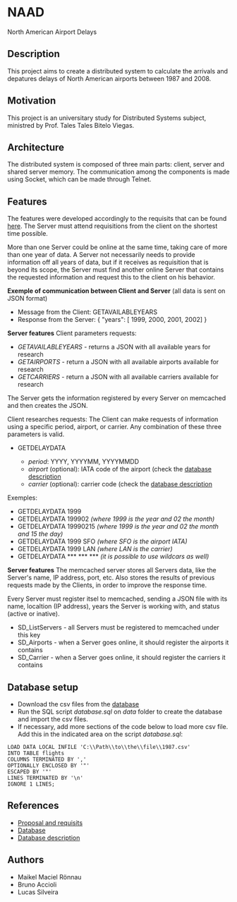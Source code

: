 # NAAD
North American Airport Delays

## Description
This project aims to create a distributed system to calculate the arrivals and depatures delays of North American airports between 1987 and 2008.

## Motivation
This project is an universitary study for Distributed Systems subject, ministred by Prof. Tales Tales Bitelo Viegas.

## Architecture
The distributed system is composed of three main parts: client, server and shared server memory. The communication among the components is made using Socket, which can be made through Telnet.

## Features
The features were developed accordingly to the requisits that can be found [here](https://github.com/selatotal/SistemasDistribuidos/blob/master/Trabalhos/201701/Trabalho2.md). The Server must attend requisitions from the client on the shortest time possible. 

More than one Server could be online at the same time, taking care of more than one year of data. A Server not necessarily needs to provide information off all years of data, but if it receives as requisition that is beyond its scope, the Server must find another online Server that contains the requested information and request this to the client on his behavior.

**Exemple of communication between Client and Server** (all data is sent on JSON format)
- Message from the Client: GETAVAILABLEYEARS
- Response from the Server: { "years": [ 1999, 2000, 2001, 2002] }

**Server features**
Client parameters requests:
- *GETAVAILABLEYEARS* - returns a JSON with all available years for research
- *GETAIRPORTS* - return a JSON with all available airports available for research
- *GETCARRIERS* - return a JSON with all available carriers available for research

The Server gets the information registered by every Server on memcached and then creates the JSON.

Client researches requests:
The Client can make requests of information using a specific period, airport, or carrier. Any combination of these three parameters is valid.

- GETDELAYDATA <period> <airport> <carrier>
    - *period*: YYYY, YYYYMM, YYYYMMDD
    - *airport* (optional): IATA code of the airport (check the [database description](http://stat-computing.org/dataexpo/2009/supplemental-data.html)
    - *carrier* (optional): carrier code (check the [database description](http://stat-computing.org/dataexpo/2009/supplemental-data.html)

Exemples:
- GETDELAYDATA 1999
- GETDELAYDATA 199902 *(where 1999 is the year and 02 the month)*
- GETDELAYDATA 19990215 *(where 1999 is the year and 02 the month and 15 the day)*
- GETDELAYDATA 1999 SFO *(where SFO is the airport IATA)*
- GETDELAYDATA 1999 LAN *(where LAN is the carrier)* 
- GETDELAYDATA \*\*\* \*\*\* \*\*\* *(it is possible to use wildcars as well)*

**Server features**
The memcached server stores all Servers data, like the Server's name, IP address, port, etc. Also stores the results of previous requests made by the Clients, in order to improve the response time.

Every Server must register itsel to memcached, sending a JSON file with its name, localtion (IP address), years the Server is working with, and status (active or inative).

- SD_ListServers - all Servers must be registered to memcached under this key
- SD_Airports - when a Server goes online, it should register the airports it contains
- SD_Carrier - when a Server goes online, it should register the carriers it contains

## Database setup
- Download the csv files from the [database](http://stat-computing.org/dataexpo/2009/the-data.html)
- Run the SQL script *database.sql* on *data* folder to create the database and import the csv files.
- If necessary, add more sections of the code below to load more csv file. Add this in the indicated area on the script *database.sql*:

```
LOAD DATA LOCAL INFILE 'C:\\Path\\to\\the\\file\\1987.csv' 
INTO TABLE flights
COLUMNS TERMINATED BY ','
OPTIONALLY ENCLOSED BY '"'
ESCAPED BY '"'
LINES TERMINATED BY '\n'
IGNORE 1 LINES;
```
## References
- [Proposal and requisits](https://github.com/selatotal/SistemasDistribuidos/blob/master/Trabalhos/201701/Trabalho2.md)
- [Database](http://stat-computing.org/dataexpo/2009/the-data.html)
- [Database description](http://stat-computing.org/dataexpo/2009/supplemental-data.html)
 
## Authors
- Maikel Maciel Rönnau
- Bruno Accioli
- Lucas Silveira
